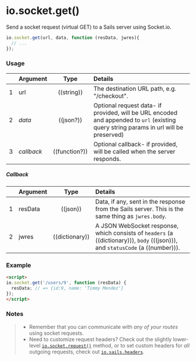# io.socket.get()

Send a socket request (virtual GET) to a Sails server using Socket.io.

```js
io.socket.get(url, data, function (resData, jwres){
  // ...
});
```

### Usage


|   | Argument   | Type         | Details |
|---|:-----------|:------------:|:--------|
| 1 | url        | ((string))   | The destination URL path, e.g. "/checkout".
| 2 | _data_     | ((json?))        | Optional request data- if provided, will be URL encoded and appended to `url` (existing query string params in url will be preserved)
| 3 | _callback_ | ((function?)) | Optional callback- if provided, will be called when the server responds.

##### Callback

|   | Argument  | Type            | Details |
|---|:----------|:---------------:|:--------|
| 1 | resData   | ((json))        | Data, if any, sent in the response from the Sails server.  This is the same thing as `jwres.body`.
| 2 | jwres     | ((dictionary))  | A JSON WebSocket response, which consists of `headers` (a ((dictionary))), `body` (((json))), and `statusCode` (a ((number))).



### Example

```html
<script>
io.socket.get('/users/9', function (resData) {
  resData; // => {id:9, name: 'Timmy Mendez'}
});
</script>
```

### Notes
> + Remember that you can communicate with _any of your routes_ using socket requests.
> + Need to customize request headers?  Check out the slightly lower-level [`io.socket.request()`](http://sailsjs.org/documentation/reference/web-sockets/socket-client/io-socket-request) method, or to set custom headers for _all_ outgoing requests, check out [`io.sails.headers`](http://sailsjs.org/documentation/reference/web-sockets/socket-client/io-sails).

<docmeta name="displayName" value="io.socket.get()">
<docmeta name="pageType" value="method">


